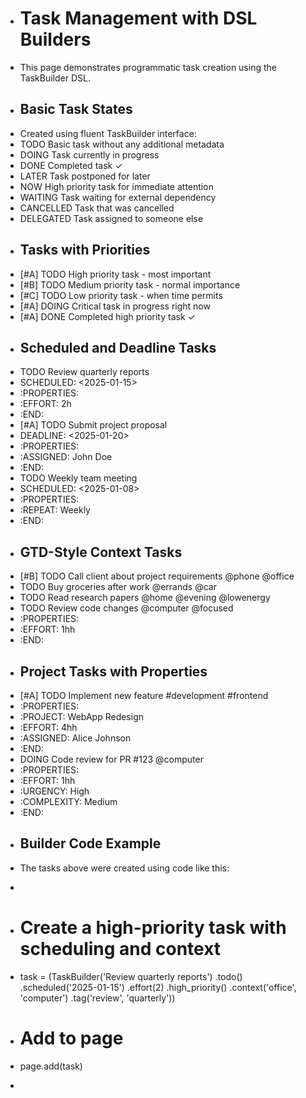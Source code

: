 - # Task Management with DSL Builders
- This page demonstrates programmatic task creation using the TaskBuilder DSL.
- ## Basic Task States
- Created using fluent TaskBuilder interface:
- TODO Basic task without any additional metadata
- DOING Task currently in progress
- DONE Completed task ✓
- LATER Task postponed for later
- NOW High priority task for immediate attention
- WAITING Task waiting for external dependency
- CANCELLED Task that was cancelled
- DELEGATED Task assigned to someone else
- ## Tasks with Priorities
- [#A] TODO High priority task - most important
- [#B] TODO Medium priority task - normal importance
- [#C] TODO Low priority task - when time permits
- [#A] DOING Critical task in progress right now
- [#A] DONE Completed high priority task ✓
- ## Scheduled and Deadline Tasks
- TODO Review quarterly reports
- SCHEDULED: <2025-01-15>
- :PROPERTIES:
- :EFFORT: 2h
- :END:
- [#A] TODO Submit project proposal
- DEADLINE: <2025-01-20>
- :PROPERTIES:
- :ASSIGNED: John Doe
- :END:
- TODO Weekly team meeting
- SCHEDULED: <2025-01-08>
- :PROPERTIES:
- :REPEAT: Weekly
- :END:
- ## GTD-Style Context Tasks
- [#B] TODO Call client about project requirements @phone @office
- TODO Buy groceries after work @errands @car
- TODO Read research papers @home @evening @lowenergy
- TODO Review code changes @computer @focused
- :PROPERTIES:
- :EFFORT: 1hh
- :END:
- ## Project Tasks with Properties
- [#A] TODO Implement new feature #development #frontend
- :PROPERTIES:
- :PROJECT: WebApp Redesign
- :EFFORT: 4hh
- :ASSIGNED: Alice Johnson
- :END:
- DOING Code review for PR #123 @computer
- :PROPERTIES:
- :EFFORT: 1hh
- :URGENCY: High
- :COMPLEXITY: Medium
- :END:
- ## Builder Code Example
- The tasks above were created using code like this:
- ```python
- # Create a high-priority task with scheduling and context
- task = (TaskBuilder('Review quarterly reports')
	.todo()
		.scheduled('2025-01-15')
			.effort(2)
				.high_priority()
				.context('office', 'computer')
				.tag('review', 'quarterly'))
- # Add to page
- page.add(task)
- ```